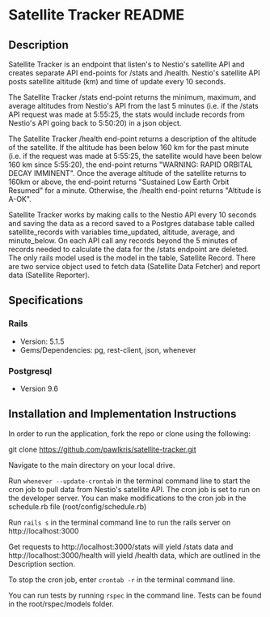 # Satellite Tracker README

## Description
Satellite Tracker is an endpoint that listen's to Nestio's satellite API and creates separate API end-points for /stats and /health. Nestio's satellite API posts satellite altitude (km) and time of update every 10 seconds. 

The Satellite Tracker /stats end-point returns the minimum, maximum, and average altitudes from Nestio's API from the last 5 minutes (i.e. if the /stats API request was made at 5:55:25, the stats would include records from Nestio's API going back to 5:50:20) in a json object.

The Satellite Tracker /health end-point returns a description of the altitude of the satellite. If the altitude has been below 160 km for the past minute (i.e. if the request was made at 5:55:25, the satellite would have been below 160 km since 5:55:20), the end-point returns "WARNING: RAPID ORBITAL DECAY IMMINENT". Once the average altitude of the satellite returns to 160km or above, the end-point returns "Sustained Low Earth Orbit Resumed" for a minute. Otherwise, the /health end-point returns "Altitude is A-OK".

Satellite Tracker works by making calls to the Nestio API every 10 seconds and saving the data as a record saved to a Postgres database table called satellite_records with variables time_updated, altitude, average, and minute_below. On each API call any records beyond the 5 minutes of records needed to calculate the data for the /stats endpoint are deleted. The only rails model used is the model in the table, Satellite Record. There are two service object used to fetch data (Satellite Data Fetcher) and report data (Satellite Reporter).

## Specifications
### Rails
* Version: 5.1.5
* Gems/Dependencies: pg, rest-client, json, whenever
### Postgresql
* Version 9.6

## Installation and Implementation Instructions
In order to run the application, fork the repo or clone using the following:

git clone https://github.com/pawlkris/satellite-tracker.git

Navigate to the main directory on your local drive. 

Run
```whenever --update-crontab```
in the terminal command line to start the cron job to pull data from Nestio's satellite API. The cron job is set to run on the developer server. You can make modifications to the cron job in the schedule.rb file (root/config/schedule.rb)

Run
```rails s```
in the terminal command line to run the rails server on http://localhost:3000

Get requests to http://localhost:3000/stats will yield /stats data and http://localhost:3000/health will yield /health data, which are outlined in the Description section.

To stop the cron job, enter 
```crontab -r```
in the terminal command line.

You can run tests by running
```rspec```
in the command line. Tests can be found in the root/rspec/models folder.


